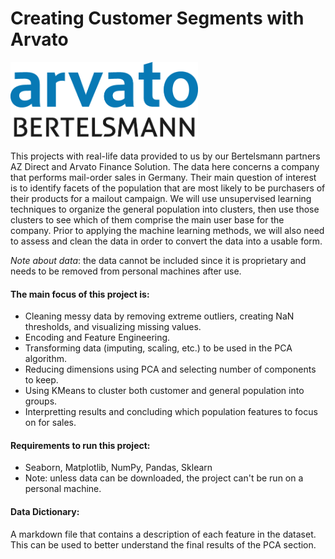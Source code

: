 # Creating Customer Segments with Arvato

<img src="/Image/arvato.png" width="300">

This projects with real-life data provided to us by our Bertelsmann partners AZ Direct and Arvato Finance Solution. The data here concerns a company that performs mail-order sales in Germany. Their main question of interest is to identify facets of the population that are most likely to be purchasers of their products for a mailout campaign. We will use unsupervised learning techniques to organize the general population into clusters, then use those clusters to see which of them comprise the main user base for the company. Prior to applying the machine learning methods, we will also need to assess and clean the data in order to convert the data into a usable form.

*Note about data*: the data cannot be included since it is proprietary and needs to be removed from personal machines after use.

#### The main focus of this project is:
- Cleaning messy data by removing extreme outliers, creating NaN thresholds, and visualizing missing values.
- Encoding and Feature Engineering.
- Transforming data (imputing, scaling, etc.) to be used in the PCA algorithm.
- Reducing dimensions using PCA and selecting number of components to keep.
- Using KMeans to cluster both customer and general population into groups.
- Interpretting results and concluding which population features to focus on for sales.

#### Requirements to run this project:
- Seaborn, Matplotlib, NumPy, Pandas, Sklearn
- Note: unless data can be downloaded, the project can't be run on a personal machine.

#### Data Dictionary:
A markdown file that contains a description of each feature in the dataset. This can be used to better understand the final results of the PCA section.
